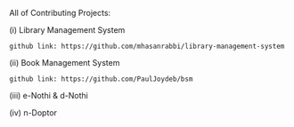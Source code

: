 All of Contributing Projects:

(i) Library Management System

    github link: https://github.com/mhasanrabbi/library-management-system

(ii) Book Management System

    github link: https://github.com/PaulJoydeb/bsm

(iii) e-Nothi & d-Nothi

(iv) n-Doptor
